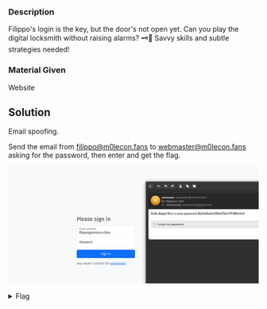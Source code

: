 ### Description

Filippo's login is the key, but the door's not open yet. Can you play the digital locksmith without raising alarms? 🗝️📧 Savvy skills and subtle strategies needed!

### Material Given

Website

## Solution

Email spoofing.

Send the email from filippo@m0lecon.fans to webmaster@m0lecon.fans asking for the password, then enter and get the flag.

![Solution](../imagines/email%20spoofing.png)

<details>

  <summary>Flag</summary>

ptm{3m41l_1s_v3ry_s3cur3_1nd33d}

</details>
